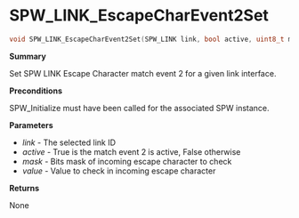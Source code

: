 # SPW_LINK_EscapeCharEvent2Set

```c
void SPW_LINK_EscapeCharEvent2Set(SPW_LINK link, bool active, uint8_t mask, uint8_t value)
```

**Summary**

Set SPW LINK Escape Character match event 2 for a given link interface.

**Preconditions**

SPW_Initialize must have been called for the associated SPW instance.

**Parameters**

* *link* - The selected link ID
* *active* - True is the match event 2 is active, False otherwise
* *mask* - Bits mask of incoming escape character to check
* *value* - Value to check in incoming escape character

**Returns**

None
